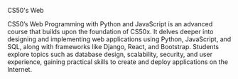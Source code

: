 CS50's Web

CS50’s Web Programming with Python and JavaScript is an advanced course that builds upon the foundation of CS50x. It delves deeper into designing and implementing web applications using Python, JavaScript, and SQL, along with frameworks like Django, React, and Bootstrap. Students explore topics such as database design, scalability, security, and user experience, gaining practical skills to create and deploy applications on the Internet.